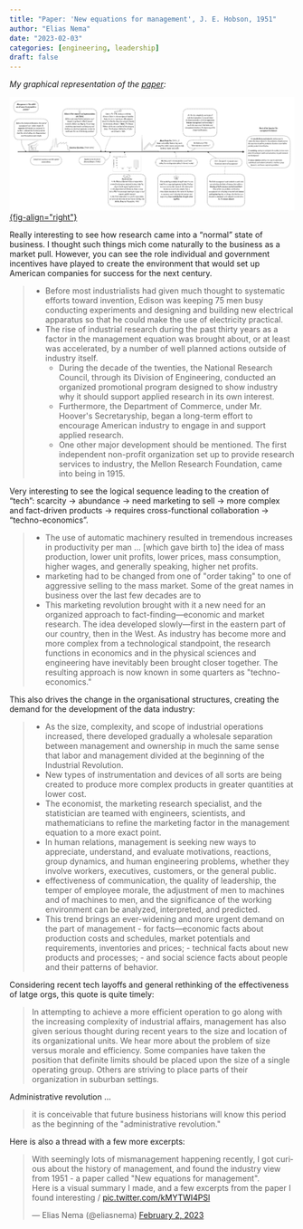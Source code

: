 ```yaml
---
title: "Paper: 'New equations for management', J. E. Hobson, 1951"
author: "Elias Nema"
date: "2023-02-03"
categories: [engineering, leadership]
draft: false
---
```


*My graphical representation of the [paper](https://dl.acm.org/doi/10.1145/1434821.1434825):*

[![](mgmt-history.png){fig-align="right"}](mgmt-history.png)

Really interesting to see how research came into a “normal” state of business. I thought such things mich come naturally to the business as a market pull. However, you can see the role individual and government incentives have played to create the environment that would set up American companies for success for the next century.

> - Before most industrialists had given much thought to systematic efforts toward invention, Edison was keeping 75 men busy conducting experiments and designing and building new electrical apparatus so that he could make the use of electricity practical.
> - The rise of industrial research during the past thirty years as a factor in the management equation was brought about, or at least was accelerated, by a number of well planned actions outside of industry itself.
>   - During the decade of the twenties, the National Research Council, through its Division of Engineering, conducted an organized promotional program designed to show industry why it should support applied research in its own interest.
>   - Furthermore, the Department of Commerce, under Mr. Hoover's Secretaryship, began a long-term effort to encourage American industry to engage in and support applied research.
>   - One other major development should be mentioned. The first independent non-profit organization set up to provide research services to industry, the Mellon Research Foundation, came into being in 1915.

Very interesting to see the logical sequence leading to the creation of “tech”: scarcity → abundance → need marketing to sell → more complex and fact-driven products → requires cross-functional collaboration → “techno-economics”.

> - The use of automatic machinery resulted in tremendous increases in productivity per man ... [which gave birth to] the idea of mass production, lower unit profits, lower prices, mass consumption, higher wages, and generally speaking, higher net profits.
> - marketing had to be changed from one of "order taking" to one of aggressive selling to the mass market. Some of the great names in business over the last few decades are to
> - This marketing revolution brought with it a new need for an organized approach to fact-finding—economic and market research. The idea developed slowly—first in the eastern part of our country, then in the West. As industry has become more and more complex from a technological standpoint, the research functions in economics and in the physical sciences and engineering have inevitably been brought closer together. The resulting approach is now known in some quarters as "techno-economics."

This also drives the change in the organisational structures, creating the demand for the development of the data industry:

> - As the size, complexity, and scope of industrial operations increased, there developed gradually a wholesale separation between management and ownership in much the same sense that labor and management divided at the beginning of the Industrial Revolution.
> - New types of instrumentation and devices of all sorts are being created to produce more complex products in greater quantities at lower cost.
> - The economist, the marketing research specialist, and the statistician are teamed with engineers, scientists, and mathematicians to refine the marketing factor in the management equation to a more exact point.
> - In human relations, management is seeking new ways to appreciate, understand, and evaluate motivations, reactions, group dynamics, and human engineering problems, whether they involve workers, executives, customers, or the general public.
> - effectiveness of communication, the quality of leadership, the temper of employee morale, the adjustment of men to machines and of machines to men, and the significance of the working environment can be analyzed, interpreted, and predicted.
> - This trend brings an ever-widening and more urgent demand on the part of management - for facts—economic facts about production costs and schedules, market potentials and requirements, inventories and prices; - technical facts about new products and processes; - and social science facts about people and their patterns of behavior.

Considering recent tech layoffs and general rethinking of the effectiveness of latge orgs, this quote is quite timely:

> In attempting to achieve a more efficient operation to go along with the increasing complexity of industrial affairs, management has also given serious thought during recent years to the size and location of its organizational units. We hear more about the problem of size versus morale and efficiency. Some companies have taken the position that definite limits should be placed upon the size of a single operating group. Others are striving to place parts of their organization in suburban settings.

Administrative revolution ...

> it is conceivable that future business historians will know this period as the beginning of the "administrative revolution."

Here is also a thread with a few more excerpts:

<blockquote class="twitter-tweet"><p lang="en" dir="ltr">With seemingly lots of mismanagement happening recently, I got curious about the history of management, and found the industry view from 1951 - a paper called &quot;New equations for management&quot;.<br>Here is a visual summary I made, and a few excerpts from the paper I found interesting / <a href="https://t.co/kMYTWI4PSl">pic.twitter.com/kMYTWI4PSl</a></p>&mdash; Elias Nema (@eliasnema) <a href="https://twitter.com/eliasnema/status/1621149904424013824?ref_src=twsrc%5Etfw">February 2, 2023</a></blockquote> <script async src="https://platform.twitter.com/widgets.js" charset="utf-8"></script>